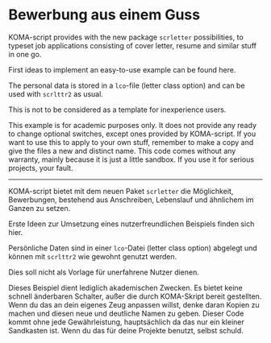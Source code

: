 # Bewerbung aus einem Guss

KOMA-script provides with the new package `scrletter`
possibilities, to typeset job applications consisting of cover
letter, resume and similar stuff in one go. 

First ideas to implement an easy-to-use example can be found
here.

The personal data is stored in a `lco`-file (letter class option)
and can be used with `scrlttr2` as usual. 

This is not to be considered as a template for inexperience users.

This example is for academic purposes only. It does not provide
any ready to change optional switches, except ones provided by
KOMA-script. If you want to use this to apply to your own stuff,
remember to make a copy and give the files a new and distinct name. 
This code comes without any warranty, mainly because it is just a
little sandbox. If you use it for serious projects, your fault. 



----

KOMA-script bietet mit dem neuen Paket `scrletter` die
Möglichkeit, Bewerbungen, bestehend aus Anschreiben, Lebenslauf
und ähnlichem im Ganzen zu setzen. 

Erste Ideen zur Umsetzung eines nutzerfreundlichen Beispiels
finden sich hier. 

Persönliche Daten sind in einer `lco`-Datei (letter class option)
abgelegt und können mit `scrlttr2` wie gewohnt genutzt werden. 

Dies soll nicht als Vorlage für unerfahrene Nutzer dienen.

Dieses Beispiel dient lediglich akademischen Zwecken. Es bietet
keine schnell änderbaren Schalter, außer die durch KOMA-Skript
bereit gestellten. Wenn du das an dein eigenes Zeug anpassen
willst, denke daran Kopien zu machen und diesen neue und
deutliche Namen zu geben. Dieser Code kommt ohne jede
Gewährleistung, hauptsächlich da das nur ein kleiner Sandkasten
ist. Wenn du das für deine Projekte benutzt, selbst schuld. 
